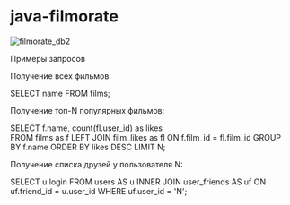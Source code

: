 # java-filmorate

![filmorate_db2](https://user-images.githubusercontent.com/102627749/192827757-15f8f78c-f6d9-48f8-8ec4-f16a5cbbf569.png)


Примеры запросов

Получение всех фильмов:

SELECT name
FROM films;

Получение топ-N популярных фильмов:

SELECT f.name,
       count(fl.user_id) as likes       
FROM films as f
LEFT JOIN film_likes as fl ON f.film_id = fl.film_id
GROUP BY f.name
ORDER BY likes DESC
LIMIT N;

Получение списка друзей у пользователя N:

SELECT u.login
FROM users AS u
INNER JOIN user_friends AS uf ON uf.friend_id = u.user_id
WHERE uf.user_id = 'N';
